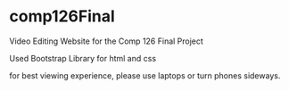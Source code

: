 # comp126Final
Video Editing Website for the Comp 126 Final Project <br>

Used Bootstrap Library for html and css

for best viewing experience, please use laptops or turn phones sideways.
